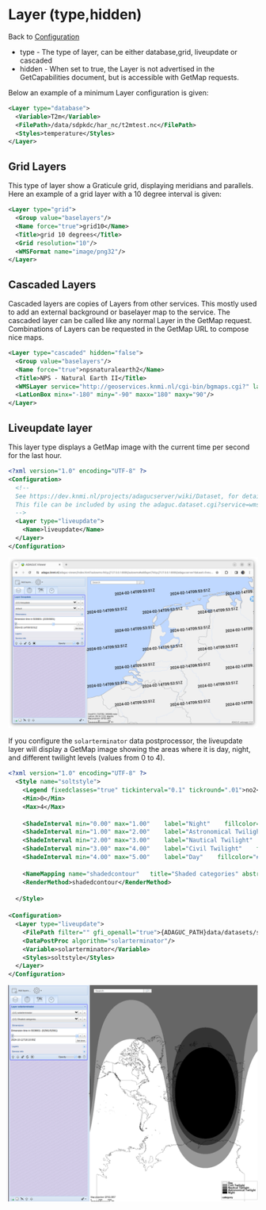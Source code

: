 Layer (type,hidden)
===================

Back to [Configuration](./Configuration.md)

-   type - The type of layer, can be either database,grid, liveupdate or cascaded
-   hidden - When set to true, the Layer is not advertised in the
    GetCapabilities document, but is accessible with GetMap requests.

Below an example of a minimum Layer configuration is given:
```xml
<Layer type="database">
  <Variable>T2m</Variable>
  <FilePath>/data/sdpkdc/har_nc/t2mtest.nc</FilePath>
  <Styles>temperature</Styles>
</Layer>
```

Grid Layers
-----------

This type of layer show a Graticule grid, displaying meridians and
parallels.
Here an example of a grid layer with a 10 degree interval is given:

```xml
<Layer type="grid">
  <Group value="baselayers"/>
  <Name force="true">grid10</Name>
  <Title>grid 10 degrees</Title>
  <Grid resolution="10"/>
  <WMSFormat name="image/png32"/>
</Layer>
```

Cascaded Layers
---------------

Cascaded layers are copies of Layers from other services. This mostly
used to add an external background or baselayer map to the service. The
cascaded layer can be called like any normal Layer in the GetMap
request. Combinations of Layers can be requested in the GetMap URL to
compose nice maps.

```xml
<Layer type="cascaded" hidden="false">
  <Group value="baselayers"/>
  <Name force="true">npsnaturalearth2</Name>
  <Title>NPS - Natural Earth II</Title>
  <WMSLayer service="http://geoservices.knmi.nl/cgi-bin/bgmaps.cgi?" layer="naturalearth2"/>
  <LatLonBox minx="-180" miny="-90" maxx="180" maxy="90"/>
</Layer>
```

Liveupdate layer
---------------

This layer type displays a GetMap image with the current time per second for the last hour.

```xml
<?xml version="1.0" encoding="UTF-8" ?>
<Configuration>
  <!--
  See https://dev.knmi.nl/projects/adagucserver/wiki/Dataset, for details
  This file can be included by using the adaguc.dataset.cgi?service=wms&DATASET=testdata& key value pair in the URL
  -->
  <Layer type="liveupdate">
    <Name>liveupdate</Name>
  </Layer>
</Configuration>
```

<img src='2024-02-14-liveupdate-layer.png' />

If you configure the ```solarterminator``` data postprocessor, the liveupdate layer will display a GetMap image showing the areas where it is day, night, and different twilight levels (values from 0 to 4). 

```xml
<?xml version="1.0" encoding="UTF-8" ?>
  <Style name="soltstyle">
    <Legend fixedclasses="true" tickinterval="0.1" tickround=".01">no2</Legend>
    <Min>0</Min>
    <Max>4</Max>
  
    <ShadeInterval min="0.00" max="1.00"    label="Night"    fillcolor="#000000"/>
    <ShadeInterval min="1.00" max="2.00"    label="Astronomical Twilight"    fillcolor="#333333"/>
    <ShadeInterval min="2.00" max="3.00"    label="Nautical Twilight"    fillcolor="#666666"/>
    <ShadeInterval min="3.00" max="4.00"    label="Civil Twilight"    fillcolor="#999999"/>
    <ShadeInterval min="4.00" max="5.00"    label="Day"    fillcolor="#FFFFFF"/>

    <NameMapping name="shadedcontour"   title="Shaded categories" abstract="Displays different phases of twilight and day using shades of gray, with black for night and white for day."/>
    <RenderMethod>shadedcontour</RenderMethod>

  </Style>

<Configuration>
  <Layer type="liveupdate">
    <FilePath filter="" gfi_openall="true">{ADAGUC_PATH}data/datasets/solt.nc</FilePath>
    <DataPostProc algorithm="solarterminator"/>
    <Variable>solarterminator</Variable>
    <Styles>soltstyle</Styles>
  </Layer>
</Configuration>
```

<img src='2024-10-11-solt-layer.png' />